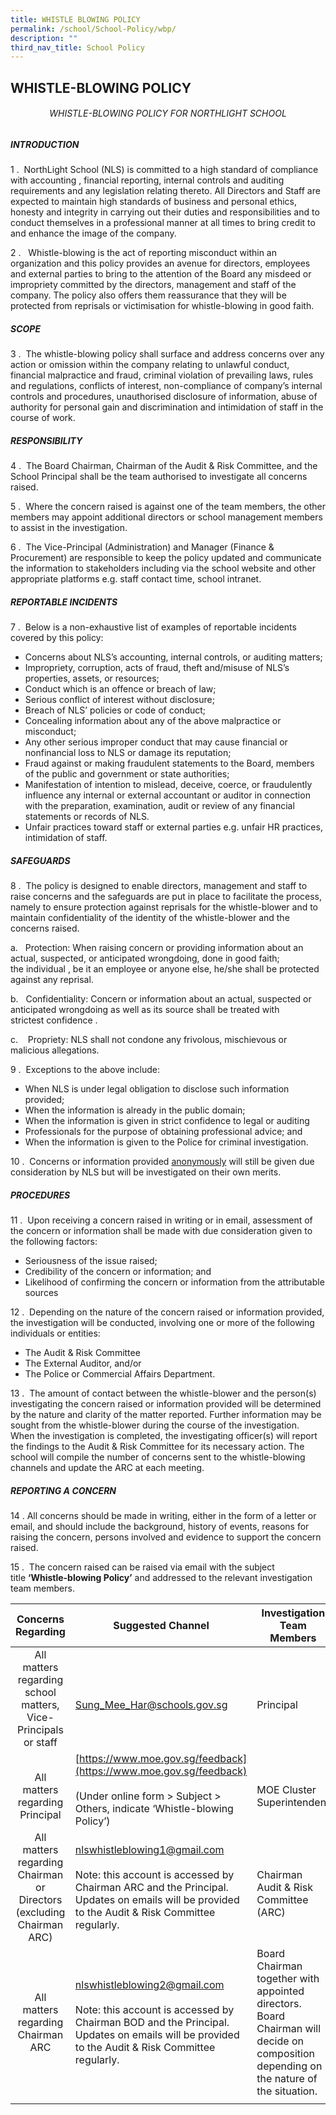 ```yaml
---
title: WHISTLE BLOWING POLICY
permalink: /school/School-Policy/wbp/
description: ""
third_nav_title: School Policy
---
```

## WHISTLE-BLOWING POLICY

###### <center>WHISTLE-BLOWING POLICY FOR NORTHLIGHT SCHOOL</center>

##### INTRODUCTION

1 \.  NorthLight School (NLS) is committed to a high standard of compliance with accounting , financial reporting, internal controls and auditing requirements and any legislation relating thereto. All Directors and Staff are expected to maintain high standards of business and personal ethics, honesty and integrity in carrying out their duties and responsibilities and to conduct themselves in a professional manner at all times to bring credit to and enhance the image of the company.

2 \.   Whistle-blowing is the act of reporting misconduct within an organization and this policy provides an avenue for directors, employees and external parties to bring to the attention of the Board any misdeed or impropriety committed by the directors, management and staff of the company. The policy also offers them reassurance that they will be protected from reprisals or victimisation for whistle-blowing in good faith.

##### SCOPE

3 \.  The whistle-blowing policy shall surface and address concerns over any action or omission within the company relating to unlawful conduct, financial malpractice and fraud, criminal violation of prevailing laws, rules and regulations, conflicts of interest, non-compliance of company’s internal controls and procedures, unauthorised disclosure of information, abuse of authority for personal gain and discrimination and intimidation of staff in the course of work.

##### RESPONSIBILITY

4 \.  The Board Chairman, Chairman of the Audit & Risk Committee, and the School Principal shall be the team authorised to investigate all concerns raised.

5 \.  Where the concern raised is against one of the team members, the other members may appoint additional directors or school management members to assist in the investigation. 

6 \.  The Vice-Principal (Administration) and Manager (Finance & Procurement) are responsible to keep the policy updated and communicate the information to stakeholders including via the school website and other appropriate platforms e.g. staff contact time, school intranet.

##### REPORTABLE INCIDENTS

7 \.  Below is a non-exhaustive list of examples of reportable incidents covered by this policy:

*   Concerns about NLS’s accounting, internal controls, or auditing matters;
*   Impropriety, corruption, acts of fraud, theft and/misuse of NLS’s properties, assets, or resources;
*   Conduct which is an offence or breach of law;
*   Serious conflict of interest without disclosure;
*   Breach of NLS’ policies or code of conduct;
*   Concealing information about any of the above malpractice or misconduct;
*   Any other serious improper conduct that may cause financial or nonfinancial loss to NLS or damage its reputation;
*   Fraud against or making fraudulent statements to the Board, members of the public and government or state authorities;
*   Manifestation of intention to mislead, deceive, coerce, or fraudulently influence any internal or external accountant or auditor in connection with the preparation, examination, audit or review of any financial statements or records of NLS.
*   Unfair practices toward staff or external parties e.g. unfair HR practices, intimidation of staff.

##### SAFEGUARDS

8 \.  The policy is designed to enable directors, management and staff to raise concerns and the safeguards are put in place to facilitate the process, namely to ensure protection against reprisals for the whistle-blower and to maintain confidentiality of the identity of the whistle-blower and the concerns raised.

a.   Protection: When raising concern or providing information about an actual, suspected, or anticipated wrongdoing, done in good faith; the individual , be it an employee or anyone else, he/she shall be protected against any reprisal.

b.   Confidentiality: Concern or information about an actual, suspected or anticipated wrongdoing as well as its source shall be treated with strictest confidence .

c.    Propriety: NLS shall not condone any frivolous, mischievous or malicious allegations.

9 \.  Exceptions to the above include:

*   When NLS is under legal obligation to disclose such information provided;
*   When the information is already in the public domain;
*   When the information is given in strict confidence to legal or auditing
*   Professionals for the purpose of obtaining professional advice; and
*   When the information is given to the Police for criminal investigation.

10 \.  Concerns or information provided <u>anonymously</u> will still be given due consideration by NLS but will be investigated on their own merits.

##### PROCEDURES

11 \.  Upon receiving a concern raised in writing or in email, assessment of the concern or information shall be made with due consideration given to the following factors:

*   Seriousness of the issue raised;
*   Credibility of the concern or information; and
*   Likelihood of confirming the concern or information from the attributable sources

12 \.  Depending on the nature of the concern raised or information provided, the investigation will be conducted, involving one or more of the following individuals or entities:

*   The Audit & Risk Committee
*   The External Auditor, and/or
*   The Police or Commercial Affairs Department.

13 \.  The amount of contact between the whistle-blower and the person(s) investigating the concern raised or information provided will be determined by the nature and clarity of the matter reported. Further information may be sought from the whistle-blower during the course of the investigation. When the investigation is completed, the investigating officer(s) will report the findings to the Audit & Risk Committee for its necessary action. The school will compile the number of concerns sent to the whistle-blowing channels and update the ARC at each meeting.

##### REPORTING A CONCERN

14 \. All concerns should be made in writing, either in the form of a letter or email, and should include the background, history of events, reasons for raising the concern, persons involved and evidence to support the concern raised.

15 \.  The concern raised can be raised via email with the subject title **‘Whistle-blowing Policy’** and addressed to the relevant investigation team members.

| **Concerns Regarding**  | **Suggested Channel**  | **Investigation Team Members**  |
|:-:|---|---|
| All matters regarding school matters, Vice-Principals or staff  | <br>[Sung\_Mee\_Har@schools.gov.sg](mailto:Sung_Mee_Har@schools.gov.sg)  | <br>Principal  |
| <br>All matters regarding Principal  | [https://www.moe.gov.sg/feedback](https://www.moe.gov.sg/feedback)<br><br>(Under online form > Subject > Others, indicate ‘Whistle-blowing Policy’)  | <br>MOE Cluster Superintendent  |
| All matters regarding Chairman or Directors (excluding Chairman ARC)  | [nlswhistleblowing1@gmail.com](mailto:nlswhistleblowing1@gmail.com)<br><br>Note: this account is accessed by Chairman ARC and the Principal. Updates on emails will be provided to the Audit & Risk Committee regularly.  | <br>Chairman Audit & Risk Committee (ARC)  |
| All matters regarding Chairman ARC  | [nlswhistleblowing2@gmail.com](mailto:nlswhistleblowing2@gmail.com)  <br><br>Note: this account is accessed by Chairman BOD and the Principal. Updates on emails will be provided to the Audit & Risk Committee regularly.  | Board Chairman together with appointed directors. Board Chairman will decide on composition depending on the nature of the situation.  |
|   |   |   |
